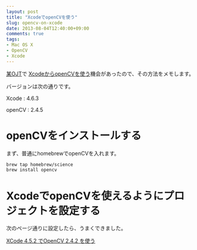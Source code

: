 ```yaml
---
layout: post
title: "XcodeでopenCVを使う"
slug: opencv-on-xcode
date: 2013-08-04T12:40:00+09:00
comments: true
tags:
- Mac OS X
- OpenCV
- Xcode
---
```


[某OJT](http://gam0022.net/blog/2013/08/01/cojtfalsecheng-guo-fa-biao-falsegan-xiang/)で
[XcodeからopenCVを使う](https://github.com/gam0022/shelf/tree/master/hls_spot)機会があったので、その方法をメモします。

バージョンは次の通りです。

Xcode
: 4.6.3

openCV
: 2.4.5

# openCVをインストールする

まず、普通にhomebrewでopenCVを入れます。

``` bash homebrewでopenCVをインストールする
brew tap homebrew/science
brew install opencv
```

# XcodeでopenCVを使えるようにプロジェクトを設定する

次のページ通りに設定したら、うまくできました。

[XCode 4.5.2 でOpenCV 2.4.2 を使う](http://d.hatena.ne.jp/nurs/20121125/1353861488)
